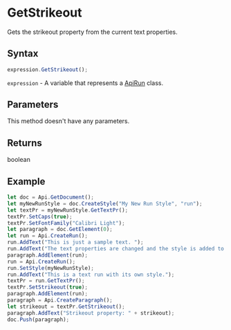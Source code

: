 # GetStrikeout

Gets the strikeout property from the current text properties.

## Syntax

```javascript
expression.GetStrikeout();
```

`expression` - A variable that represents a [ApiRun](../ApiRun.md) class.

## Parameters

This method doesn't have any parameters.

## Returns

boolean

## Example



```javascript
let doc = Api.GetDocument();
let myNewRunStyle = doc.CreateStyle("My New Run Style", "run");
let textPr = myNewRunStyle.GetTextPr();
textPr.SetCaps(true);
textPr.SetFontFamily("Calibri Light");
let paragraph = doc.GetElement(0);
let run = Api.CreateRun();
run.AddText("This is just a sample text. ");
run.AddText("The text properties are changed and the style is added to the paragraph. ");
paragraph.AddElement(run);
run = Api.CreateRun();
run.SetStyle(myNewRunStyle);
run.AddText("This is a text run with its own style.");
textPr = run.GetTextPr();
textPr.SetStrikeout(true);
paragraph.AddElement(run);
paragraph = Api.CreateParagraph();
let strikeout = textPr.GetStrikeout();
paragraph.AddText("Strikeout property: " + strikeout);
doc.Push(paragraph);
```
